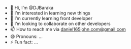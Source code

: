 - 👋 Hi, I’m @DJBaraka
- 👀 I’m interested in learning new things
- 🌱 I’m currently learning front developer
- 💞️ I’m looking to collaborate on other developers
- 📫 How to reach me via daniel165john.com@gmail.com
- 😄 Pronouns: ...
- ⚡ Fun fact: ...

<!---
DJBaraka/DJBaraka is a ✨ special ✨ repository because its `README.md` (this file) appears on your GitHub profile.
You can click the Preview link to take a look at your changes.
--->
